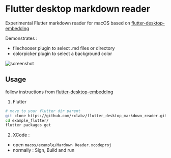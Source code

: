 # Flutter desktop markdown reader

Experimental Flutter markdown reader for macOS based on [flutter-desktop-embedding](https://github.com/google/flutter-desktop-embedding)

Demonstrates :
- filechooser plugin to select .md files or directory
- colorpicker plugin to select a background color

![screenshot](https://www.evernote.com/shard/s1/sh/c03f0765-a626-4996-a0ed-8f9af184338d/477da7201e7fb1c6/res/9ae6ae8f-2a6e-4b5f-83f5-911d07e38181/skitch.png?resizeSmall&width=640)

## Usage

follow instructions from [flutter-desktop-embedding](https://github.com/google/flutter-desktop-embedding)

1. Flutter 

```bash
# move to your flutter dir parent
git clone https://github.com/rxlabz/flutter_desktop_markdown_reader.git
cd example_flutter/
flutter packages get
```

2. XCode :
 
- open `macos/example/Mardown Reader.xcodeproj` 
- normally : Sign, Build and run

